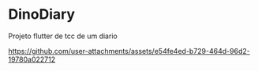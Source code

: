 # DinoDiary
Projeto flutter de tcc de um diario



https://github.com/user-attachments/assets/e54fe4ed-b729-464d-96d2-19780a022712

